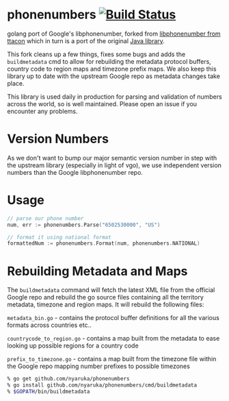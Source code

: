 phonenumbers  [![Build Status](https://travis-ci.org/nyaruka/phonenumbers.svg?branch=master)](https://travis-ci.org/nyaruka/phonenumbers)
==============

golang port of Google's libphonenumber, forked from [libphonenumber from ttacon](https://github.com/ttacon/libphonenumber) which in turn is a port of the original [Java library](https://github.com/googlei18n/libphonenumber/tree/master/java/libphonenumber/src/com/google/i18n/phonenumbers).

This fork cleans up a few things, fixes some bugs and adds the `buildmetadata` cmd to allow for rebuilding the metadata protocol buffers, country code to region maps and timezone prefix maps. We also keep this library up to date with the upstream Google repo as metadata changes take place.

This library is used daily in production for parsing and validation of numbers across the world, so is well maintained. Please open an issue if you encounter any problems.

Version Numbers
=======

As we don't want to bump our major semantic version number in step with the upstream library (especially in light of vgo), we use independent version numbers than the Google libphonenumber repo.

Usage
========

```go
// parse our phone number
num, err := phonenumbers.Parse("6502530000", "US")

// format it using national format
formattedNum := phonenumbers.Format(num, phonenumbers.NATIONAL)
```

Rebuilding Metadata and Maps
===============================

The `buildmetadata` command will fetch the latest XML file from the official Google repo and rebuild the go source files containing all
the territory metadata, timezone and region maps. It will rebuild the following files:

`metadata_bin.go` - contains the protocol buffer definitions for all the various formats across countries etc..

`countrycode_to_region.go` - contains a map built from the metadata to ease looking up possible regions for a country code

`prefix_to_timezone.go` - contains a map built from the timezone file within the Google repo mapping number prefixes to possible timezones

```bash
% go get github.com/nyaruka/phonenumbers
% go install github.com/nyaruka/phonenumbers/cmd/buildmetadata
% $GOPATH/bin/buildmetadata
```
